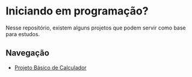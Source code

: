 # Iniciando em programação?

Nesse repositório, existem alguns projetos que podem servir como base para estudos.

## Navegação

- [Projeto Básico de Calculador](calculadora-frontend/README.md)
  